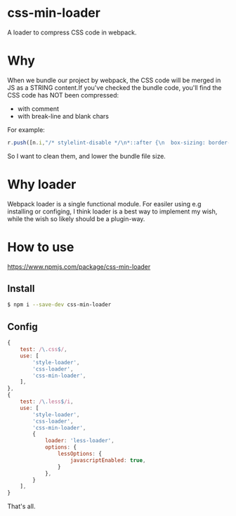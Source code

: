 # css-min-loader

A loader to compress CSS code in webpack.

# Why

When we bundle our project by webpack, the CSS code will be merged in JS as a STRING content.If you've checked the bundle code, you'll find the CSS code has NOT been compressed:

- with comment
- with break-line and blank chars

For example:
```js
r.push([n.i,"/* stylelint-disable */\n*::after {\n  box-sizing: border-box;\n}\n/* stylelint-disable at-rule-no-unknown */\nhtml,\nbody {\n  width: 100%;\n  height: 100%;\n}\n ... "]
```

So I want to clean them, and lower the bundle file size.

# Why loader

Webpack loader is a single functional module. For easiler using e.g installing or configing, I think loader is a best way to implement my wish, while the wish so likely should be a plugin-way.

# How to use

https://www.npmjs.com/package/css-min-loader

## Install

```bash
$ npm i --save-dev css-min-loader
```

## Config

```js
{
    test: /\.css$/,
    use: [
        'style-loader',
        'css-loader',
        'css-min-loader',
    ],
},
{
    test: /\.less$/i,
    use: [
        'style-loader',
        'css-loader',
        'css-min-loader',
        {
            loader: 'less-loader',
            options: {
                lessOptions: {
                    javascriptEnabled: true,
                }
            },
        }
    ],
}
```

That's all.